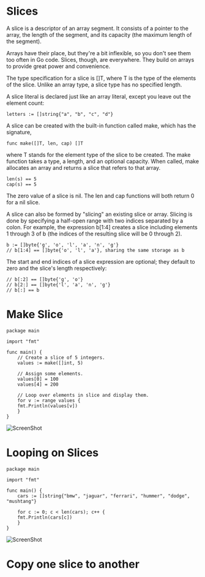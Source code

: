 Slices
======

A slice is a descriptor of an array segment. It consists of a pointer to the array, the length of the segment, and its capacity (the maximum length of the segment).

Arrays have their place, but they're a bit inflexible, so you don't see them too often in Go code. Slices, though, are everywhere. They build on arrays to provide great power and convenience.

The type specification for a slice is []T, where T is the type of the elements of the slice. Unlike an array type, a slice type has no specified length.

A slice literal is declared just like an array literal, except you leave out the element count:

```
letters := []string{"a", "b", "c", "d"}

```
A slice can be created with the built-in function called make, which has the signature,

```
func make([]T, len, cap) []T

```
where T stands for the element type of the slice to be created. The make function takes a type, a length, and an optional capacity. When called, make allocates an array and returns a slice that refers to that array.

```
len(s) == 5
cap(s) == 5

```
The zero value of a slice is nil. The len and cap functions will both return 0 for a nil slice.

A slice can also be formed by "slicing" an existing slice or array. Slicing is done by specifying a half-open range with two indices separated by a colon. For example, the expression b[1:4] creates a slice including elements 1 through 3 of b (the indices of the resulting slice will be 0 through 2).

```
b := []byte{'g', 'o', 'l', 'a', 'n', 'g'}
// b[1:4] == []byte{'o', 'l', 'a'}, sharing the same storage as b

```

The start and end indices of a slice expression are optional; they default to zero and the slice's length respectively:

```
// b[:2] == []byte{'g', 'o'}
// b[2:] == []byte{'l', 'a', 'n', 'g'}
// b[:] == b

```

Make Slice
==========

```
package main

import "fmt"

func main() {
    // Create a slice of 5 integers.
    values := make([]int, 5)

    // Assign some elements.
    values[0] = 100
    values[4] = 200

    // Loop over elements in slice and display them.
    for v := range values {
	fmt.Println(values[v])
    }
}
```
![ScreenShot](https://raw.githubusercontent.com/Kedarnag13/Go-Tutorial/master/5.Slices/Images/make_slice.png)

Looping on Slices
=================
```
package main

import "fmt"

func main() {
    cars := []string{"bmw", "jaguar", "ferrari", "hummer", "dodge", "mushtang"}

    for c := 0; c < len(cars); c++ {
	fmt.Println(cars[c])
    }
}
```
![ScreenShot](https://raw.githubusercontent.com/Kedarnag13/Go-Tutorial/master/5.Slices/Images/loop_slices.png)

Copy one slice to another
=========================
```
